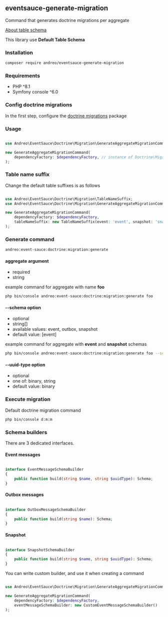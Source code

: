 ## eventsauce-generate-migration

Command that generates doctrine migrations 
per aggregate

[About table schema](https://eventsauce.io/docs/message-storage/repository-table-schema/)

This library use **Default Table Schema**

### Installation

```bash
composer require andreo/eventsauce-generate-migration
```

### Requirements

- PHP ^8.1
- Symfony console ^6.0


### Config doctrine migrations

In the first step, configure the [doctrine migrations](https://www.doctrine-project.org/projects/doctrine-migrations/en/3.3/reference/configuration.html#configuration) package

### Usage

```php

use Andreo\EventSauce\Doctrine\Migration\GenerateAggregateMigrationCommand;

new GenerateAggregateMigrationCommand(
    dependencyFactory: $dependencyFactory, // instance of Doctrine\Migrations\DependencyFactory;
);
```

### Table name suffix

Change the default table suffixes is as follows

```php

use Andreo\EventSauce\Doctrine\Migration\TableNameSuffix;
use Andreo\EventSauce\Doctrine\Migration\GenerateAggregateMigrationCommand;

new GenerateAggregateMigrationCommand(
    dependencyFactory: $dependencyFactory,
    tableNameSuffix: new TableNameSuffix(event: 'event', snapshot: 'snapshot_state', outbox: 'outbox')
);
```

### Generate command

```bash
andreo:event-sauce:doctrine:migration:generate
```

#### aggregate argument

- required
- string

example command for aggregate with name **foo**

```bash
php bin/console andreo:event-sauce:doctrine:migration:generate foo
```

#### --schema option

- optional
- string[]
- available values: event, outbox, snapshot
- default value: [event]

example command for aggregate with **event** and **snapshot** schemas

```bash
php bin/console andreo:event-sauce:doctrine:migration:generate foo --schema=event --schema=snapshot
```

#### --uuid-type option

- optional
- one of: binary, string
- default value: binary

### Execute migration

Default doctrine migration command

```bash
php bin/console d:m:m
```

### Schema builders

There are 3 dedicated interfaces.

#### Event messages

```php

interface EventMessageSchemaBuilder
{
    public function build(string $name, string $uuidType): Schema;
}

```

#### Outbox messages

```php

interface OutboxMessageSchemaBuilder
{
    public function build(string $name): Schema;
}

```

#### Snapshot

```php

interface SnapshotSchemaBuilder
{
    public function build(string $name, string $uuidType): Schema;
}

```

You can write custom builder, and use it when creating a command

```php

use Andreo\EventSauce\Doctrine\Migration\GenerateAggregateMigrationCommand;

new GenerateAggregateMigrationCommand(
    dependencyFactory: $dependencyFactory,
    eventMessageSchemaBuilder: new CustomEventMessageSchemaBuilder()
);
```